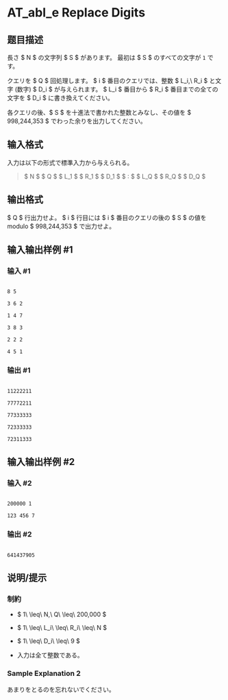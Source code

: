 # AT_abl_e Replace Digits

## 题目描述

[problemUrl]: https://atcoder.jp/contests/abl/tasks/abl_e

長さ $ N $ の文字列 $ S $ があります。 最初は $ S $ のすべての文字が `1` です。

クエリを $ Q $ 回処理します。 $ i $ 番目のクエリでは、整数 $ L_i,\ R_i $ と文字 (数字) $ D_i $ が与えられます。 $ L_i $ 番目から $ R_i $ 番目までの全ての文字を $ D_i $ に書き換えてください。

各クエリの後、$ S $ を十進法で書かれた整数とみなし、その値を $ 998,244,353 $ でわった余りを出力してください。

## 输入格式

入力は以下の形式で標準入力から与えられる。

> $ N $ $ Q $ $ L_1 $ $ R_1 $ $ D_1 $ $ : $ $ L_Q $ $ R_Q $ $ D_Q $

## 输出格式

$ Q $ 行出力せよ。 $ i $ 行目には $ i $ 番目のクエリの後の $ S $ の値を modulo $ 998,244,353 $ で出力せよ。

## 输入输出样例 #1

### 输入 #1

```
8 5
3 6 2
1 4 7
3 8 3
2 2 2
4 5 1
```

### 输出 #1

```
11222211
77772211
77333333
72333333
72311333
```

## 输入输出样例 #2

### 输入 #2

```
200000 1
123 456 7
```

### 输出 #2

```
641437905
```

## 说明/提示

### 制約

- $ 1\ \leq\ N,\ Q\ \leq\ 200,000 $
- $ 1\ \leq\ L_i\ \leq\ R_i\ \leq\ N $
- $ 1\ \leq\ D_i\ \leq\ 9 $
- 入力は全て整数である。

### Sample Explanation 2

あまりをとるのを忘れないでください。